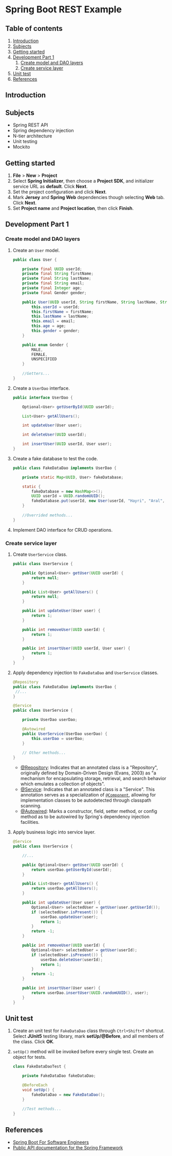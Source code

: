 # Spring Boot REST Example

## Table of contents

1. [Introduction](#introduction)
2. [Subjects](#subjects)
3. [Getting started](#getting-started)
4. [Development Part 1](#development-part-1)
   1. [Create model and DAO layers](#create-model-and-dao-layers)
   2. [Create service layer](#create-service-layer)
5. [Unit test](#unit-test)
6. [References](#references)

## Introduction



## Subjects

* Spring REST API
* Spring dependency injection
* N-tier architecture
* Unit testing
* Mockito

## Getting started

1. **File** > **New** > **Project**
2. Select **Spring Initializer**, then choose a **Project SDK**, and initializer service URL as **default**. Click **Next**.
3. Set the project configuration and click **Next**.
4. Mark **Jersey** and **Spring Web** dependencies though selecting  **Web** tab. Click **Next**.
5. Set **Project name** and **Project location**, then click **Finish**.

## Development Part 1

### Create model and DAO layers

1. Create an `User` model.

   ```java
   public class User {
   
       private final UUID userId;
       private final String firstName;
       private final String lastName;
       private final String email;
       private final Integer age;
       private final Gender gender;
   
       public User(UUID userId, String firstName, String lastName, String email, Integer age, Gender gender) {
           this.userId = userId;
           this.firstName = firstName;
           this.lastName = lastName;
           this.email = email;
           this.age = age;
           this.gender = gender;
       }
   
       public enum Gender {
           MALE,
           FEMALE,
           UNSPECIFIED
       }
       
       //Getters...
   }
   ```

2. Create a `UserDao` interface.

   ```java
   public interface UserDao {
   
       Optional<User> getUserById(UUID userId);
   
       List<User> getAllUsers();
   
       int updateUser(User user);
   
       int deleteUser(UUID userId);
   
       int insertUser(UUID userId, User user);
   }
   ```

3. Create a fake database to test the code.

   ```java
   public class FakeDataDao implements UserDao {
   
       private static Map<UUID, User> fakeDatabase;
   
       static {
           fakeDatabase = new HashMap<>();
           UUID userId = UUID.randomUUID();
           fakeDatabase.put(userId, new User(userId, "Hayri", "Aral", "email@example.com", 27, User.Gender.MALE));
       }
       
       //Overrided methods...
   }
   ```

4. Implement DAO interface for CRUD operations.

### Create service layer

1. Create `UserService` class.

   ```java
   public class UserService {
   
       public Optional<User> getUser(UUID userId) {
           return null;
       }
   
       public List<User> getAllUsers() {
           return null;
       }
   
       public int updateUser(User user) {
           return 1;
       }
   
       public int removeUser(UUID userId) {
           return 1;
       }
   
       public int insertUser(UUID userId, User user) {
           return 1;
       }
   }
   ```

2. Apply dependency injection to `FakeDataDao` and `UserService` classes.

   ```java
   @Repository
   public class FakeDataDao implements UserDao {
   	//...
   }
   ```

   ```java
   @Service
   public class UserService {
   
       private UserDao userDao;
   
       @Autowired
       public UserService(UserDao userDao) {
           this.userDao = userDao;
       }
       
       // Other methods...
   }
   ```

   * [@Repository](https://docs.spring.io/spring-framework/docs/current/javadoc-api/org/springframework/stereotype/Repository.html): Indicates that an annotated class is a "Repository", originally defined by Domain-Driven Design (Evans, 2003) as "a mechanism for encapsulating storage, retrieval, and search behavior which emulates a collection of objects". 
   * [@Service](https://docs.spring.io/spring-framework/docs/current/javadoc-api/org/springframework/stereotype/Service.html): Indicates that an annotated class is a "Service". This annotation serves as a specialization of [`@Component`](https://docs.spring.io/spring-framework/docs/current/javadoc-api/org/springframework/stereotype/Component.html), allowing for implementation classes to be autodetected through classpath scanning.
   * [@Autowired](https://docs.spring.io/spring-framework/docs/current/javadoc-api/org/springframework/beans/factory/annotation/Autowired.html): Marks a constructor, field, setter method, or config method as to be autowired by Spring's dependency injection facilities.

3. Apply business logic into service layer.

   ```java
   @Service
   public class UserService {
   
       //...
   
       public Optional<User> getUser(UUID userId) {
           return userDao.getUserById(userId);
       }
   
       public List<User> getAllUsers() {
           return userDao.getAllUsers();
       }
   
       public int updateUser(User user) {
           Optional<User> selectedUser = getUser(user.getUserId());
           if (selectedUser.isPresent()) {
               userDao.updateUser(user);
               return 1;
           }
           return -1;
       }
   
       public int removeUser(UUID userId) {
           Optional<User> selectedUser = getUser(userId);
           if (selectedUser.isPresent()) {
               userDao.deleteUser(userId);
               return 1;
           }
           return -1;
       }
   
       public int insertUser(User user) {
           return userDao.insertUser(UUID.randomUUID(), user);
       }
   }
   ```

## Unit test

1. Create an unit test for `FakeDataDao` class through `Ctrl+Shift+T` shortcut. Select **JUnit5** testing library, mark **setUp/@Before**, and all members of the class. Click **OK**.

2. `setUp()` method will be invoked before every single test. Create an object for tests.

   ```java
   class FakeDataDaoTest {
   
       private FakeDataDao fakeDataDao;
   
       @BeforeEach
       void setUp() {
           fakeDataDao = new FakeDataDao();
       }
       
       //Test methods...
   }
   ```


## References

* [Spring Boot For Software Engineers](https://www.udemy.com/share/101Bv2BEQSdlxTQ3Q=/)
* [Public API documentation for the Spring Framework](https://docs.spring.io/spring-framework/docs/current/javadoc-api/overview-summary.html)
